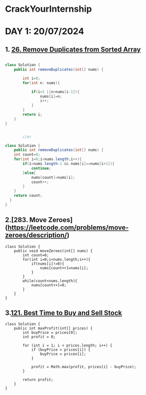 # CrackYourInternship

# DAY 1: 20/07/2024

## 1. [26. Remove Duplicates from Sorted Array](https://leetcode.com/problems/remove-duplicates-from-sorted-array/description/)

```JAVA

class Solution {
    public int removeDuplicates(int[] nums) {

        int i=0;
        for(int n: nums){

            if(i<1 ||n>nums[i-1]){
                nums[i]=n;
                i++;
            }
        }
        return i;
    }
}


        //or

class Solution {
    public int removeDuplicates(int[] nums) {
    int count=0;
    for(int i=0;i<nums.length;i++){
        if(i<nums.length-1 && nums[i]==nums[i+1]){
            continue;
        }else{
            nums[count]=nums[i];
            count++;
        }
    }
    return count;
  }
}
```
## 2.[283. Move Zeroes] (https://leetcode.com/problems/move-zeroes/description/)

```
class Solution {
    public void moveZeroes(int[] nums) {
        int count=0;
        for(int i=0;i<nums.length;i++){
            if(nums[i]!=0){
                nums[count++]=nums[i];
            }
        }
        while(count<nums.length){
            nums[count++]=0;
        }
    }
}
```
## 3.[121. Best Time to Buy and Sell Stock](https://leetcode.com/problems/best-time-to-buy-and-sell-stock/description/)

```
class Solution {
    public int maxProfit(int[] prices) {
        int buyPrice = prices[0];
        int profit = 0;

        for (int i = 1; i < prices.length; i++) {
            if (buyPrice > prices[i]) {
                buyPrice = prices[i];
            }

            profit = Math.max(profit, prices[i] - buyPrice);
        }

        return profit;
    }
}
```
